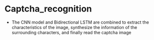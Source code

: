 # Captcha_recognition
- The CNN model and Bidirectional LSTM are combined to extract the characteristics of the image, synthesize the information of the surrounding characters, and finally read the captcha image
